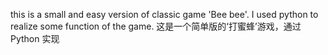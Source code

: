 this is a small and easy version of classic game 'Bee bee'. I used python to realize some function of the game. 
这是一个简单版的‘打蜜蜂’游戏，通过Python 实现

